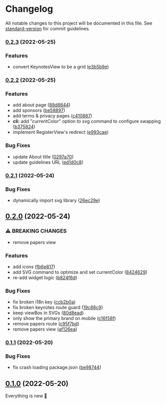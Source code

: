 # Changelog

All notable changes to this project will be documented in this file. See [standard-version](https://github.com/conventional-changelog/standard-version) for commit guidelines.

### [0.2.3](https://github.com/digitalinteraction/pdc/compare/v0.2.2...v0.2.3) (2022-05-25)

### Features

- convert KeynotesView to be a grid ([e3b5b9e](https://github.com/digitalinteraction/pdc/commit/e3b5b9e63eb63385298f9135d081bbe098195d60))

### [0.2.2](https://github.com/digitalinteraction/pdc/compare/v0.2.1...v0.2.2) (2022-05-25)

### Features

- add about page ([88d8844](https://github.com/digitalinteraction/pdc/commit/88d884448695e4fa0a886714ed222e1c90318879))
- add sponsors ([be58897](https://github.com/digitalinteraction/pdc/commit/be588978231d691e07198d45448c888f6ef0d9dd))
- add terms & privacy pages ([c410887](https://github.com/digitalinteraction/pdc/commit/c4108875f82aafe7f5632be869d8ab905e55ca8a))
- **cli:** add "currentColor" option to svg command to configure swapping ([b375824](https://github.com/digitalinteraction/pdc/commit/b375824d37848f4b1d0c81b6aa4a1bc898e0cec8))
- implement RegisterView's redirect ([e993cae](https://github.com/digitalinteraction/pdc/commit/e993cae2013c439e95678646dab389f985ec8edb))

### Bug Fixes

- update About title ([0297a70](https://github.com/digitalinteraction/pdc/commit/0297a70443acd3ff5577ceabc85b7519c8e5efaa))
- update guidelines URL ([ed1d0c8](https://github.com/digitalinteraction/pdc/commit/ed1d0c8f8fa30e3f3927172a871d6274eeecfd93))

### [0.2.1](https://github.com/digitalinteraction/pdc/compare/v0.2.0...v0.2.1) (2022-05-24)

### Bug Fixes

- dynamically import svg library ([26ec29e](https://github.com/digitalinteraction/pdc/commit/26ec29ef898630c6521c4febc0b96adec52c8f72))

## [0.2.0](https://github.com/digitalinteraction/pdc/compare/v0.1.1...v0.2.0) (2022-05-24)

### ⚠ BREAKING CHANGES

- remove papers view

### Features

- add icons ([fb6e817](https://github.com/digitalinteraction/pdc/commit/fb6e81790da97f2bc1c0a745b26b5c220f03dc0b))
- add SVG command to optimize and set currentColor ([8424629](https://github.com/digitalinteraction/pdc/commit/84246297981ff22a9dc18a86468aa4cc5e438623))
- re-add widget logic ([b824f6d](https://github.com/digitalinteraction/pdc/commit/b824f6d7a435b659bf2d75e6efc2ad9f6f437a48))

### Bug Fixes

- fix broken i18n key ([ccb2b0a](https://github.com/digitalinteraction/pdc/commit/ccb2b0ac6559f0dc92ceb3294c85b8a1bd4e71cb))
- fix broken keynotes route guard ([19c88c9](https://github.com/digitalinteraction/pdc/commit/19c88c97e1b84ac457a5f11e626140a8896be3a5))
- keep viewBox in SVGs ([80d8ead](https://github.com/digitalinteraction/pdc/commit/80d8ead43f6815d98a2a1c638af35d7d18286cfd))
- only show the primary brand on mobile ([c16f58f](https://github.com/digitalinteraction/pdc/commit/c16f58f0370aa0fe41263696cfd5a98f9dc8716c))
- remove papers route ([c95f7bd](https://github.com/digitalinteraction/pdc/commit/c95f7bda213c29c846bc2a2422ee5552baeb83dc))
- remove papers view ([af126ea](https://github.com/digitalinteraction/pdc/commit/af126ea670c7aba2a08eb80c5ad82d2c81c1014c))

### [0.1.1](https://github.com/digitalinteraction/pdc/compare/v0.1.0...v0.1.1) (2022-05-20)

### Bug Fixes

- fix crash loading package.json ([be98744](https://github.com/digitalinteraction/pdc/commit/be98744e71b1cace51625e32db06a5d5c9906696))

## [0.1.0](https://github.com/digitalinteraction/pdc/compare/v0.0.2...v0.1.0) (2022-05-20)

Everything is new :tada:
